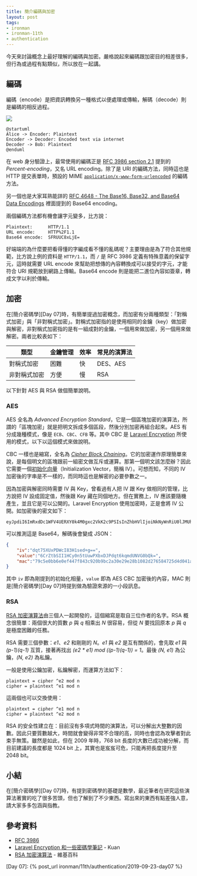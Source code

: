 ```yaml
---
title: 簡介編碼與加密
layout: post
tags:
- ironman
- ironman-11th
- authentication
---
```


今天來討論概念上最好理解的編碼與加密。嚴格說起來編碼跟加密目的相差很多，但行為或過程有點類似，所以放在一起講。

## 編碼

編碼（encode）是把資訊轉換另一種格式以便處理或傳輸，解碼（decode）則是編碼的相反過程。

![](http://www.plantuml.com/plantuml/png/SoWkIImgAStDuNBCoKnELT2rKt3DIyvFIIsoKWZ8ISpCAqcjAE622e5aNLAXiX2n50MG0eMop4G5aDgYlDGIBfTKk6gd_2HaSnnIyrA0TW40)

```
@startuml
Alice -> Encoder: Plaintext
Encoder -> Decoder: Encoded text via internet
Decoder -> Bob: Plaintext
@enduml
```

在 web 身分驗證上，最常使用的編碼正是 [RFC 3986 section 2.1](https://tools.ietf.org/html/rfc3986#section-2.1) 提到的 *Percent-encoding*，又名 URL encoding。除了是 URI 的編碼方法，同時這也是 HTTP 提交表單時，預設的 MIME [`application/x-www-form-urlencoded`](https://www.iana.org/assignments/media-types/application/x-www-form-urlencoded) 的編碼方法。

另一個也是大家耳熟能詳的 [RFC 4648 - The Base16, Base32, and Base64 Data Encodings][RFC 4648] 裡面提到的 Base64 encoding。

兩個編碼方法都有機會讓字元變多，比方說：

```
Plaintext:      HTTP/1.1
URL encode:     HTTP%2F1.1
Base64 encode:  SFRUUC8xLjE=
```

好端端的為什麼要把看得懂的字編成看不懂的亂碼呢？主要理由是為了符合其他規範，比方說上例的資料是 `HTTP/1.1`，而 `/` 是 RFC 3986 定義有特殊意義的保留字元，這時就需要 URL encode 來幫助把想傳的內容轉換成可以接受的字元，才能符合 URI 規範放到網路上傳輸。Base64 encode 則是能把二進位內容如簽章，轉成文字以利於傳輸。

## 加密

在[簡介密碼學][Day 07]時，有簡單提過加密概念，而加密有分兩種類型：「對稱式加密」與「非對稱式加密」。對稱式加密指的是使用相同的金鑰（key）做加密與解密，非對稱式加密指的是有一組成對的金鑰，一個用來做加密，另一個用來做解密。兩者比較表如下：

| 類型 | 金鑰管理 | 效率 | 常見的演算法 |
| --- | --- | --- | --- |
| 對稱式加密 | 困難 | 快 | DES、AES |
| 非對稱式加密 | 方便 | 慢 | RSA |

以下針對 AES 與 RSA 做個簡單說明。 

### AES

AES 全名為 *Advanced Encryption Standard*，它是一個區塊加密的演算法，所謂的「區塊加密」就是把明文拆成多個區段，然後分別加密再組合起來。AES 有分成幾種模式，像是 `ECB`、`CBC`、`CFB` 等。其中 CBC 是 [Laravel Encryption](https://laravel.com/docs/master/encryption) 所使用的模式，以下以這個模式來做說明。

CBC 一樣也是縮寫，全名為 [*Cipher Block Chaining*](https://zh.wikipedia.org/wiki/%E5%88%86%E7%BB%84%E5%AF%86%E7%A0%81%E5%B7%A5%E4%BD%9C%E6%A8%A1%E5%BC%8F#%E5%AF%86%E7%A0%81%E5%9D%97%E9%93%BE%E6%8E%A5%EF%BC%88CBC%EF%BC%89)。它的加密運作原理簡單來說，是每個明文的區塊跟前一組密文做互斥或運算。那第一個明文該怎麼辦？因此它需要一個[初始化向量](https://zh.wikipedia.org/wiki/%E5%88%9D%E5%A7%8B%E5%90%91%E9%87%8F)（Initialization Vector，簡稱 IV）。可想而知，不同的 IV 加密後的字串是不一樣的，而同時這也是解密的必要參數之一。

因為加密與解密同時需要 IV 與 Key，曾看過有人把 IV 跟 Key 做相同的管理，比方說把 IV 設成固定值，然後跟 Key 藏在同個地方。但在實務上，IV 應該要隨機產生，並且它是可以公開的。Laravel Encryption 使用加密時，正是會將 IV 公開。如加密後的密文如下：

```
eyJpdiI6ImRxdDc1WFV4UERXY0k4M0gxc2VkK2c9PSIsInZhbHVlIjoiNkNyWnRiU0lJMUhDeTBuNXRVdXdQWGJ4REpQZHF0NmtxbWRVTlZHMGJRaz0iLCJtYWMiOiI3OWM1ZTBiYjZlMGVmNDQ3Zjg0M2M5MjBiOWJjMmEzMGUyOWUyOGIxMDgyZDI3NjU4NDcyNWQ0ZDA0MWFjMjljIn0=
```

可以推測這是 Base64，解碼後會變成 JSON：

```json
{
    "iv":"dqt75XUxPDWcI83H1sed+g==",
    "value":"6CrZtbSII1HCy0n5tUuwPXbxDJPdqt6kqmdUNVG0bQk=",
    "mac":"79c5e0bb6e0ef447f843c920b9bc2a30e29e28b1082d276584725d4d041ac29c"
}
```

其中 `iv` 即為剛提到的初始化相量，`value` 即為 AES CBC 加密後的內容，MAC 則是[簡介密碼學][Day 07]時提到做為驗證來源的一小段訊息。

### RSA

[RSA 加密演算法][]由三個人一起開發的，這個縮寫是取自三位作者的名字。RSA 概念很簡單：兩個很大的質數 *p* 與 *q* 相乘出 *N* 很容易，但從 *N* 要找回原本 *p* 與 *q* 是極度困難的任務。

RSA 需要三個參數：*e1*、*e2* 和剛剛的 *N*。*e1* 與 *e2* 是互有關係的，會先取 *e1* 與 *(p-1)(q-1)* 互質，接著再找出 *(e2 * e1) mod ((p-1)(q-1)) = 1*。最後 *(N, e1)* 為公鑰，*(N, e2)* 為私鑰。

一般是使用公鑰加密，私鑰解密，而運算方法如下：

```
plaintext = cipher ^e2 mod n
cipher = plaintext ^e1 mod n
```

這兩個也可以交換使用：

```
plaintext = cipher ^e1 mod n
cipher = plaintext ^e2 mod n
```

RSA 的安全性建立在：目前沒有多項式時間的演算法，可以分解出大整數的因數。因此只要質數越大，時間就會變得非常不合理的高，同時也會認為攻擊者對此束手無策。雖然是如此，但在 2009 年時，768 bit 長度的大數已成功被分解，而目前建議的長度都是 1024 bit 上，其實也是岌岌可危，只能再把長度提升至 2048 bit。

## 小結

在[簡介密碼學][Day 07]時，有提到密碼學的基礎是數學，最近筆者在研究這些演算法著實的吃了很多苦頭，但也了解到了不少東西。寫出來的東西有點差強人意，請大家多多包涵與指教。

## 參考資料

* [RFC 3986](https://tools.ietf.org/html/rfc3986)
* [Laravel Encryption 和一些密碼學筆記](https://medium.com/@kusakawazeusu/laravel-encryption-%E5%92%8C%E4%B8%80%E4%BA%9B%E5%AF%86%E7%A2%BC%E5%AD%B8%E7%AD%86%E8%A8%98-97e319c8fbd5) - Kuan
* [RSA 加密演算法][] - 維基百科

[RFC 4648]: https://tools.ietf.org/html/rfc4648
[RSA 加密演算法]: https://zh.wikipedia.org/wiki/RSA%E5%8A%A0%E5%AF%86%E6%BC%94%E7%AE%97%E6%B3%95

[Day 07]: {% post_url ironman/11th/authentication/2019-09-23-day07 %}
